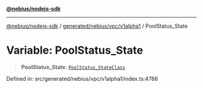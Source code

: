 [**@nebius/nodejs-sdk**](../../../../../README.md)

***

[@nebius/nodejs-sdk](../../../../../README.md) / [generated/nebius/vpc/v1alpha1](../README.md) / PoolStatus\_State

# Variable: PoolStatus\_State

> **PoolStatus\_State**: [`PoolStatus_StateClass`](../type-aliases/PoolStatus_StateClass.md)

Defined in: src/generated/nebius/vpc/v1alpha1/index.ts:4786
